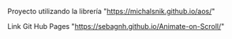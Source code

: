 Proyecto utilizando la librería "https://michalsnik.github.io/aos/"


Link Git Hub Pages "https://sebagnh.github.io/Animate-on-Scroll/"